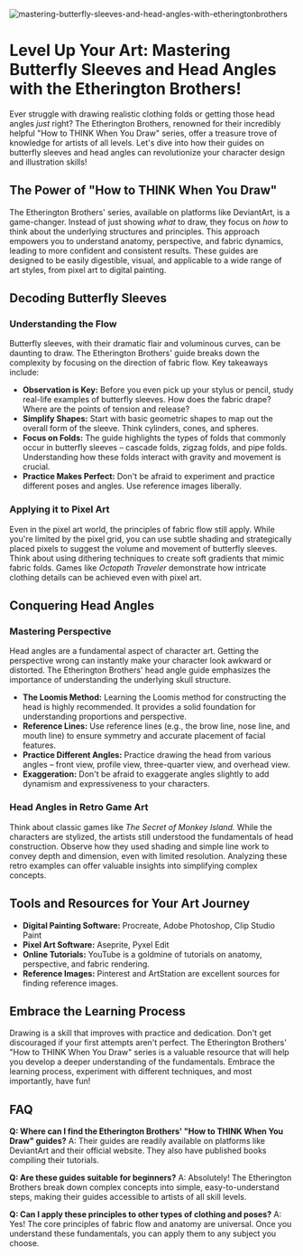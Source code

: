 ![mastering-butterfly-sleeves-and-head-angles-with-etheringtonbrothers](https://images.pexels.com/photos/1110357/pexels-photo-1110357.jpeg?auto=compress&cs=tinysrgb&fit=crop&h=627&w=1200)

# Level Up Your Art: Mastering Butterfly Sleeves and Head Angles with the Etherington Brothers!

Ever struggle with drawing realistic clothing folds or getting those head angles *just* right? The Etherington Brothers, renowned for their incredibly helpful "How to THINK When You Draw" series, offer a treasure trove of knowledge for artists of all levels. Let's dive into how their guides on butterfly sleeves and head angles can revolutionize your character design and illustration skills!

## The Power of "How to THINK When You Draw"

The Etherington Brothers' series, available on platforms like DeviantArt, is a game-changer. Instead of just showing *what* to draw, they focus on *how* to think about the underlying structures and principles. This approach empowers you to understand anatomy, perspective, and fabric dynamics, leading to more confident and consistent results. These guides are designed to be easily digestible, visual, and applicable to a wide range of art styles, from pixel art to digital painting.

## Decoding Butterfly Sleeves

### Understanding the Flow

Butterfly sleeves, with their dramatic flair and voluminous curves, can be daunting to draw. The Etherington Brothers' guide breaks down the complexity by focusing on the direction of fabric flow. Key takeaways include:

*   **Observation is Key:** Before you even pick up your stylus or pencil, study real-life examples of butterfly sleeves. How does the fabric drape? Where are the points of tension and release?
*   **Simplify Shapes:** Start with basic geometric shapes to map out the overall form of the sleeve. Think cylinders, cones, and spheres.
*   **Focus on Folds:** The guide highlights the types of folds that commonly occur in butterfly sleeves – cascade folds, zigzag folds, and pipe folds. Understanding how these folds interact with gravity and movement is crucial.
*   **Practice Makes Perfect:** Don't be afraid to experiment and practice different poses and angles. Use reference images liberally.

### Applying it to Pixel Art

Even in the pixel art world, the principles of fabric flow still apply. While you're limited by the pixel grid, you can use subtle shading and strategically placed pixels to suggest the volume and movement of butterfly sleeves. Think about using dithering techniques to create soft gradients that mimic fabric folds. Games like *Octopath Traveler* demonstrate how intricate clothing details can be achieved even with pixel art.

## Conquering Head Angles

### Mastering Perspective

Head angles are a fundamental aspect of character art. Getting the perspective wrong can instantly make your character look awkward or distorted. The Etherington Brothers' head angle guide emphasizes the importance of understanding the underlying skull structure.

*   **The Loomis Method:** Learning the Loomis method for constructing the head is highly recommended. It provides a solid foundation for understanding proportions and perspective.
*   **Reference Lines:** Use reference lines (e.g., the brow line, nose line, and mouth line) to ensure symmetry and accurate placement of facial features.
*   **Practice Different Angles:** Practice drawing the head from various angles – front view, profile view, three-quarter view, and overhead view. 
*   **Exaggeration:** Don't be afraid to exaggerate angles slightly to add dynamism and expressiveness to your characters.

### Head Angles in Retro Game Art

Think about classic games like *The Secret of Monkey Island.* While the characters are stylized, the artists still understood the fundamentals of head construction. Observe how they used shading and simple line work to convey depth and dimension, even with limited resolution. Analyzing these retro examples can offer valuable insights into simplifying complex concepts.

## Tools and Resources for Your Art Journey

*   **Digital Painting Software:** Procreate, Adobe Photoshop, Clip Studio Paint
*   **Pixel Art Software:** Aseprite, Pyxel Edit
*   **Online Tutorials:** YouTube is a goldmine of tutorials on anatomy, perspective, and fabric rendering.
*   **Reference Images:** Pinterest and ArtStation are excellent sources for finding reference images.

## Embrace the Learning Process

Drawing is a skill that improves with practice and dedication. Don't get discouraged if your first attempts aren't perfect. The Etherington Brothers' "How to THINK When You Draw" series is a valuable resource that will help you develop a deeper understanding of the fundamentals. Embrace the learning process, experiment with different techniques, and most importantly, have fun!

## FAQ

**Q: Where can I find the Etherington Brothers' "How to THINK When You Draw" guides?**
A: Their guides are readily available on platforms like DeviantArt and their official website. They also have published books compiling their tutorials.

**Q: Are these guides suitable for beginners?**
A: Absolutely! The Etherington Brothers break down complex concepts into simple, easy-to-understand steps, making their guides accessible to artists of all skill levels.

**Q: Can I apply these principles to other types of clothing and poses?**
A: Yes! The core principles of fabric flow and anatomy are universal. Once you understand these fundamentals, you can apply them to any subject you choose.

